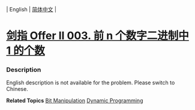 | English | [简体中文](README.md) |

# [剑指 Offer II 003. 前 n 个数字二进制中 1 的个数](https://leetcode-cn.com/problems/w3tCBm)
 ### Description
<p>English description is not available for the problem. Please switch to Chinese.</p>

**Related Topics**  [Bit Manipulation](https://leetcode-cn.com/tag/bit-manipulation) [Dynamic Programming](https://leetcode-cn.com/tag/dynamic-programming) 